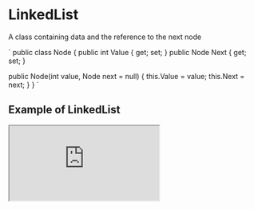# LinkedList

A class containing data and the reference to the next node

`
public class Node
{
  public int Value { get; set; }
  public Node Next { get; set; }
  
  public Node(int value, Node next = null)
  {
     this.Value = value;
     this.Next = next;
  }
}
`

## Example of LinkedList
<iframe src="https://try.dot.net/?bufferId=linkedlist.cs&fromGist=306e4531f4a94bab44ebae258f9a9f93&canshowgithubpanel=true"> </iframe>

